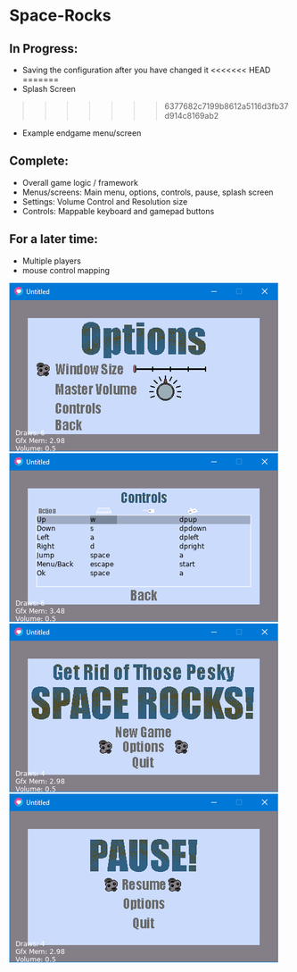 # Space-Rocks

## In Progress:
- Saving the configuration after you have changed it
<<<<<<< HEAD
=======
- Splash Screen
>>>>>>> 6377682c7199b8612a5116d3fb37d914c8169ab2
- Example endgame menu/screen

## Complete:
- Overall game logic / framework
- Menus/screens: Main menu, options, controls, pause, splash screen
- Settings: Volume Control and Resolution size
- Controls: Mappable keyboard and gamepad buttons

## For a later time:
- Multiple players
- mouse control mapping


![screenshot](./screenshot1.png)
![screenshot](./screenshot2.png)
![screenshot](./screenshot3.png)
![screenshot](./screenshot4.png)
